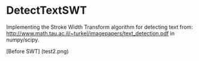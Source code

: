 # DetectTextSWT
Implementing the Stroke Width Transform algorithm for detecting text from: http://www.math.tau.ac.il/~turkel/imagepapers/text_detection.pdf in numpy/scipy.

[Before SWT] (test2.png)
